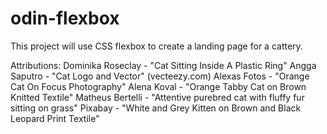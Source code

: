 # odin-flexbox
This project will use CSS flexbox to create a landing page for a cattery.

Attributions:
Dominika Roseclay - "Cat Sitting Inside A Plastic Ring"
Angga Saputro - "Cat Logo and Vector" (vecteezy.com)
Alexas Fotos - "Orange Cat On Focus Photography"
Alena Koval - "Orange Tabby Cat on Brown Knitted Textile"
Matheus Bertelli - "Attentive purebred cat with fluffy fur sitting on grass"
Pixabay - "White and Grey Kitten on Brown and Black Leopard Print Textile"